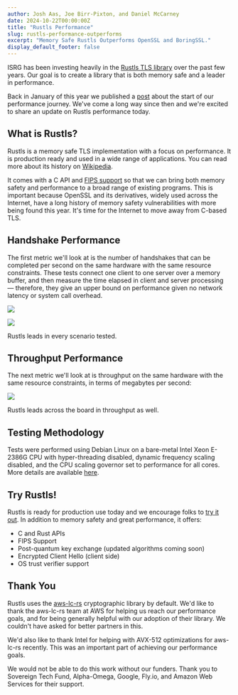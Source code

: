 ```yaml
---
author: Josh Aas, Joe Birr-Pixton, and Daniel McCarney
date: 2024-10-22T00:00:00Z
title: "Rustls Performance"
slug: rustls-performance-outperforms
excerpt: "Memory Safe Rustls Outperforms OpenSSL and BoringSSL."
display_default_footer: false
---
```


ISRG has been investing heavily in the [Rustls TLS library](https://github.com/rustls/rustls) over the past few years. Our goal is to create a library that is both memory safe and a leader in performance.

Back in January of this year we published a [post](https://www.memorysafety.org/blog/rustls-performance/) about the start of our performance journey. We've come a long way since then and we're excited to share an update on Rustls performance today.

## What is Rustls?

Rustls is a memory safe TLS implementation with a focus on performance. It is production ready and used in a wide range of applications. You can read more about its history on [Wikipedia](https://en.wikipedia.org/wiki/Rustls).

It comes with a C API and [FIPS support](https://www.memorysafety.org/blog/rustls-with-aws-crypto-back-end-and-fips/) so that we can bring both memory safety and performance to a broad range of existing programs. This is important because OpenSSL and its derivatives, widely used across the Internet, have a long history of memory safety vulnerabilities with more being found this year. It's time for the Internet to move away from C-based TLS.

## Handshake Performance

The first metric we'll look at is the number of handshakes that can be completed per second on the same hardware with the same resource constraints. These tests connect one client to one server over a memory buffer, and then measure the time elapsed in client and server processing &mdash; therefore, they give an upper bound on performance given no network latency or system call overhead.

![](/images/blog/blog-2024-10-22-chart1.png)

![](/images/blog/blog-2024-10-22-chart2.png)

Rustls leads in every scenario tested.

## Throughput Performance

The next metric we'll look at is throughput on the same hardware with the same resource constraints, in terms of megabytes per second:

![](/images/blog/blog-2024-10-22-chart3.png)

Rustls leads across the board in throughput as well.

## Testing Methodology

Tests were performed using Debian Linux on a bare-metal Intel Xeon E-2386G CPU with hyper-threading disabled, dynamic frequency scaling disabled, and the CPU scaling governor set to performance for all cores. More details are available [here](https://gist.github.com/ctz/deaab7601f20831d0f9d4bf5f3ac734a).

## Try Rustls!

Rustls is ready for production use today and we encourage folks to [try it out](https://github.com/rustls/rustls). In addition to memory safety and great performance, it offers:

* C and Rust APIs
* FIPS Support
* Post-quantum key exchange (updated algorithms coming soon)
* Encrypted Client Hello (client side)
* OS trust verifier support



## Thank You

Rustls uses the [aws-lc-rs](https://github.com/aws/aws-lc-rs) cryptographic library by default. We'd like to thank the aws-lc-rs team at AWS for helping us reach our performance goals, and for being generally helpful with our adoption of their library. We couldn't have asked for better partners in this.

We'd also like to thank Intel for helping with AVX-512 optimizations for aws-lc-rs recently. This was an important part of achieving our performance goals.

We would not be able to do this work without our funders. Thank you to Sovereign Tech Fund, Alpha-Omega, Google, Fly.io, and Amazon Web Services for their support.
